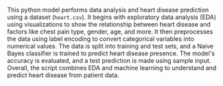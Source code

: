 This python model performs data analysis and heart disease prediction using a dataset (`heart.csv`). It begins with exploratory data analysis (EDA) using visualizations to show the relationship between heart disease and factors like chest pain type, gender, age, and more. It then preprocesses the data using label encoding to convert categorical variables into numerical values. The data is split into training and test sets, and a Naive Bayes classifier is trained to predict heart disease presence. The model's accuracy is evaluated, and a test prediction is made using sample input. Overall, the script combines EDA and machine learning to understand and predict heart disease from patient data.
